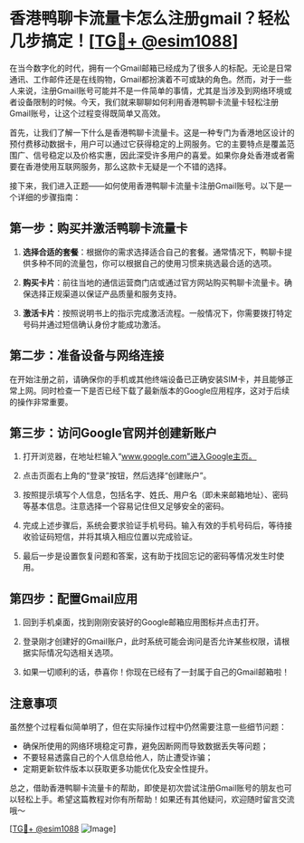 # 香港鸭聊卡流量卡怎么注册gmail？轻松几步搞定！[[TG💪+ @esim1088](https://t.me/s/esim1088)]

在当今数字化的时代，拥有一个Gmail邮箱已经成为了很多人的标配。无论是日常通讯、工作邮件还是在线购物，Gmail都扮演着不可或缺的角色。然而，对于一些人来说，注册Gmail账号可能并不是一件简单的事情，尤其是当涉及到网络环境或者设备限制的时候。今天，我们就来聊聊如何利用香港鸭聊卡流量卡轻松注册Gmail账号，让这个过程变得既简单又高效。

首先，让我们了解一下什么是香港鸭聊卡流量卡。这是一种专门为香港地区设计的预付费移动数据卡，用户可以通过它获得稳定的上网服务。它的主要特点是覆盖范围广、信号稳定以及价格实惠，因此深受许多用户的喜爱。如果你身处香港或者需要在香港使用互联网服务，那么这款卡无疑是一个不错的选择。

接下来，我们进入正题——如何使用香港鸭聊卡流量卡注册Gmail账号。以下是一个详细的步骤指南：

## 第一步：购买并激活鸭聊卡流量卡

1. **选择合适的套餐**：根据你的需求选择适合自己的套餐。通常情况下，鸭聊卡提供多种不同的流量包，你可以根据自己的使用习惯来挑选最合适的选项。
   
2. **购买卡片**：前往当地的通信运营商门店或通过官方网站购买鸭聊卡流量卡。确保选择正规渠道以保证产品质量和服务支持。

3. **激活卡片**：按照说明书上的指示完成激活流程。一般情况下，你需要拨打特定号码并通过短信确认身份才能成功激活。

## 第二步：准备设备与网络连接

在开始注册之前，请确保你的手机或其他终端设备已正确安装SIM卡，并且能够正常上网。同时检查一下是否已经下载了最新版本的Google应用程序，这对于后续的操作非常重要。

## 第三步：访问Google官网并创建新账户

1. 打开浏览器，在地址栏输入“www.google.com”进入Google主页。
   
2. 点击页面右上角的“登录”按钮，然后选择“创建账户”。

3. 按照提示填写个人信息，包括名字、姓氏、用户名（即未来邮箱地址）、密码等基本信息。注意选择一个容易记住但又足够安全的密码。

4. 完成上述步骤后，系统会要求验证手机号码。输入有效的手机号码后，等待接收验证码短信，并将其填入相应位置以完成验证。

5. 最后一步是设置恢复问题和答案，这有助于找回忘记的密码等情况发生时使用。

## 第四步：配置Gmail应用

1. 回到手机桌面，找到刚刚安装好的Google邮箱应用图标并点击打开。

2. 登录刚才创建好的Gmail账户，此时系统可能会询问是否允许某些权限，请根据实际情况勾选相关选项。

3. 如果一切顺利的话，恭喜你！你现在已经有了一封属于自己的Gmail邮箱啦！

## 注意事项

虽然整个过程看似简单明了，但在实际操作过程中仍然需要注意一些细节问题：

- 确保所使用的网络环境稳定可靠，避免因断网而导致数据丢失等问题；
- 不要轻易透露自己的个人信息给他人，防止遭受诈骗；
- 定期更新软件版本以获取更多功能优化及安全性提升。

总之，借助香港鸭聊卡流量卡的帮助，即使是初次尝试注册Gmail账号的朋友也可以轻松上手。希望这篇教程对你有所帮助！如果还有其他疑问，欢迎随时留言交流哦～

[[TG💪+ @esim1088](https://t.me/s/esim1088) ![Image](https://i.postimg.cc/4NQfJmqS/Snipaste-2025-05-13-00-14-12.png)]